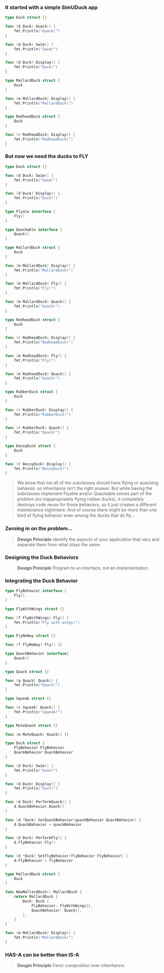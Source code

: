 ### It started with a simple SimUDuck app

```go
type Duck struct {}

func (d Duck) Quack() {
    fmt.Println("Quack!")
}

func (d Duck) Swim() {
    fmt.Println("Swim!")
}

func (d Duck) Display() {
    fmt.Println("Duck!")
}

type MallardDuck struct {
    Duck
}

func (m MallardDuck) Display() {
    fmt.Println("MallardDuck!")
}

type RedheadDuck struct {
    Duck
}

func (r RedheadDuck) Display() {
    fmt.Println("RedheadDuck!")
}
```

### But now we need the ducks to FLY

```go
type Duck struct {}

func (d Duck) Swim() {
    fmt.Println("Swim!")
}

func (d Duck) Display() {
    fmt.Println("Duck!")
}

type Flyale interface {
    Fly()
}

type Quackable interface {
    Quack()
}

type MallardDuck struct {
    Duck
}

func (m MallardDuck) Display() {
    fmt.Println("MallardDuck!")
}

func (m MallardDuck) Fly() {
    fmt.Println("Fly!")
}

func (m MallardDuck) Quack() {
    fmt.Println("Quack!")
}

type RedheadDuck struct {
    Duck
}

func (r RedheadDuck) Display() {
    fmt.Println("RedheadDuck!")
}

func (m RedheadDuck) Fly() {
    fmt.Println("Fly!")
}

func (m RedheadDuck) Quack() {
    fmt.Println("Quack!")
}

type RubberDuck struct {
    Duck
}

func (r RubberDuck) Display() {
    fmt.Println("RubberDuck!")
}

func (r RubberDuck) Quack() {
    fmt.Println("Quack!")
}

type DecoyDuck struct {
    Duck
}

func (r DecoyDuck) Display() {
    fmt.Println("DecoyDuck!")
}
```

> We know that not all of the subclasses should have ﬂying or quacking behavior, so inheritance isn’t the right answer. But while having the subclasses implement Flyable and/or Quackable solves part of the problem (no inappropriately ﬂying rubber ducks), it completely destroys code reuse for those behaviors, so it just creates a different maintenance nightmare. And of course there might be more than one kind of ﬂying behavior even among the ducks that do ﬂy...

### Zeroing in on the problem...

> **Design Principle** Identify the aspects of your application that vary and separate them from what stays the same.

### Designing the Duck Behaviors

> **Design Principle** Program to an interface, not an implementation.

### Integrating the Duck Behavior

```go
type FlyBehavior interface {
    Fly()
}

type FlyWithWings struct {}

func (f FlyWithWings) Fly() {
    fmt.Println("Fly with wings!")
}

type FlyNoWay struct {}

func (f FlyNoWay) Fly() {}

type QuackBehavior interface{
    Quack()
}

type Quack struct {}

func (q Quack) Quack() {
    fmt.Println("Quack!")
}

type Squeak struct {}

func (s Squeak) Quack() {
    fmt.Println("Squeak!")
}

type MuteQuack struct {}

func (m MuteQuack) Quack() {}

type Duck struct {
    FlyBehavior FlyBehavior
    QuackBehavior QuackBehavior
}

func (d Duck) Swim() {
    fmt.Println("Swim!")
}

func (d Duck) Display() {
    fmt.Println("Duck!")
}

func (d Duck) PerformQuack() {
    d.QuackBehavior.Quack()
}

func (d *Duck) SetQuackBehavior(quackBehavior QuackBehavior) {
    d.QuackBehavior = quackBehavior
}

func (d Duck) PerformFly() {
    d.FlyBehavior.Fly()
}

func (d *Duck) SetFlyBehavior(flyBehavior FlyBehavior) {
    d.FlyBehavior = flyBehavior
}

type MallardDuck struct {
    Duck
}

func NewMallardDuck() MallardDuck {
    return MallardDuck {
        Duck: Duck {
            FlyBehavior: FlyWithWings{},
            QuackBehavior: Quack{},
        },
    }
}

func (m MallardDuck) Display() {
    fmt.Println("MallardDuck!")
}
```

### HAS-A can be better than IS-A

> **Desgin Principle** Favor composition over inheritance.


